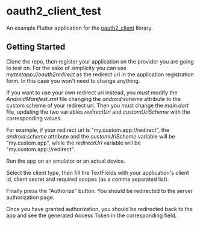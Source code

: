# oauth2_client_test

An example Flutter application for the [oauth2_client](https://pub.dev/packages/oauth2_client) library.

## Getting Started

Clone the repo, then register your application on the provider you are going to test on.
For the sake of simplicity you can use _mytestapp://oauth2redirect_ as the redirect uri in the application registration form. In this case you won't need to change anything.

If you want to use your own redirect uri instead, you *must* modify the _AndroidManifest.xml_ file changing the _android:scheme_ attribute to the custom scheme of your redirect url. Then you must change the _main.dart_ file, updating the two variables _redirectUri_ and _customUriScheme_ with the corresponding values.

For example, if your redirect url is "my.custom.app://redirect", the _android:scheme_ attribute and the _customUriScheme_ variable will be "my.custom.app", while the _redirectUri_ variable will be "my.custom.app://redirect".

Run the app on an emulator or an actual device.

Select the client type, then fill the TextFields with your application's client id, client secret and required scopes (as a comma separated list).

Finally press the "Authorize" button.
You should be redirected to the server authorization page.

Once you have granted authorization, you should be redirected back to the app and see the generated Access Token in the corresponding field.